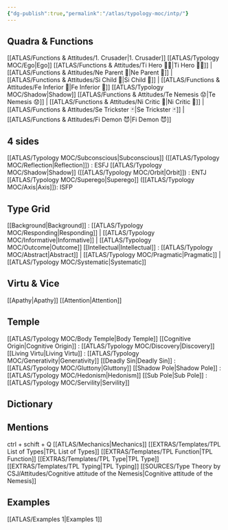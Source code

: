 ```yaml
---
{"dg-publish":true,"permalink":"/atlas/typology-moc/intp/"}
---
```



## Quadra & Functions
[[ATLAS/Functions & Attitudes/1. Crusader\|1. Crusader]] 
[[ATLAS/Typology MOC/Ego\|Ego]]
[[ATLAS/Functions & Attitudes/Ti Hero 🦸‍♂️\|Ti Hero 🦸‍♂️]] | [[ATLAS/Functions & Attitudes/Ne Parent 🤰\|Ne Parent 🤰]] | [[ATLAS/Functions & Attitudes/Si Child 🧒\|Si Child 🧒]] | [[ATLAS/Functions & Attitudes/Fe Inferior 👶\|Fe Inferior 👶]]
[[ATLAS/Typology MOC/Shadow\|Shadow]] 
[[ATLAS/Functions & Attitudes/Te Nemesis 😟\|Te Nemesis 😟]] | [[ATLAS/Functions & Attitudes/Ni Critic 👵\|Ni Critic 👵]] | [[ATLAS/Functions & Attitudes/Se Trickster 🃏\|Se Trickster 🃏]] | [[ATLAS/Functions & Attitudes/Fi Demon 😈\|Fi Demon 😈]]

## 4 sides  
[[ATLAS/Typology MOC/Subconscious\|Subconscious]] ([[ATLAS/Typology MOC/Reflection\|Reflection]]) : ESFJ
[[ATLAS/Typology MOC/Shadow\|Shadow]] ([[ATLAS/Typology MOC/Orbit\|Orbit]]) : ENTJ
[[ATLAS/Typology MOC/Superego\|Superego]] ([[ATLAS/Typology MOC/Axis\|Axis]]):   ISFP

## Type Grid
[[Background\|Background]] : [[ATLAS/Typology MOC/Responding\|Responding]] | [[ATLAS/Typology MOC/Informative\|Informative]] | [[ATLAS/Typology MOC/Outcome\|Outcome]]
[[Intellectual\|Intellectual]] : [[ATLAS/Typology MOC/Abstract\|Abstract]] | [[ATLAS/Typology MOC/Pragmatic\|Pragmatic]] | [[ATLAS/Typology MOC/Systematic\|Systematic]]

## Virtu & Vice
[[Apathy\|Apathy]] [[Attention\|Attention]] 

## Temple 
[[ATLAS/Typology MOC/Body Temple\|Body Temple]]
[[Cognitive Origin\|Cognitive Origin]] : [[ATLAS/Typology MOC/Discovery\|Discovery]]
[[Living Virtu\|Living Virtu]] : [[ATLAS/Typology MOC/Generativity\|Generativity]]
[[Deadly Sin\|Deadly Sin]] : [[ATLAS/Typology MOC/Gluttony\|Gluttony]]
[[Shadow Pole\|Shadow Pole]] : [[ATLAS/Typology MOC/Hedonism\|Hedonism]]
[[Sub Pole\|Sub Pole]] : [[ATLAS/Typology MOC/Servility\|Servility]]

## Dictionary


## Mentions 
ctrl + schift + Q
[[ATLAS/Mechanics\|Mechanics]]
[[EXTRAS/Templates/TPL List of Types\|TPL List of Types]]
[[EXTRAS/Templates/TPL Function\|TPL Function]]
[[EXTRAS/Templates/TPL Type\|TPL Type]]
[[EXTRAS/Templates/TPL Typing\|TPL Typing]]
[[SOURCES/Type Theory by CSJ/Attitudes/Cognitive attitude of the Nemesis\|Cognitive attitude of the Nemesis]]

## Examples 
[[ATLAS/Examples 1\|Examples 1]] 
